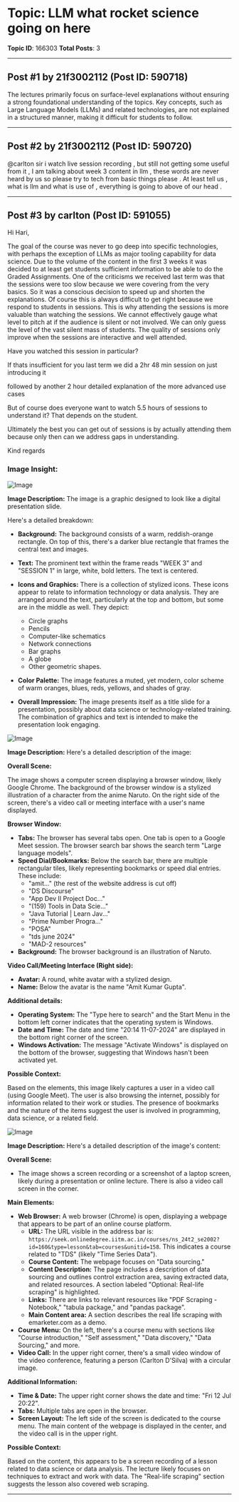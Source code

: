 # Topic: LLM what rocket science going on here
**Topic ID**: 166303
**Total Posts**: 3

---

## Post #1 by 21f3002112 (Post ID: 590718)
The lectures primarily focus on surface-level explanations without ensuring a strong foundational understanding of the topics. Key concepts, such as Large Language Models (LLMs) and related technologies, are not explained in a structured manner, making it difficult for students to follow.

---

## Post #2 by 21f3002112 (Post ID: 590720)
@carlton
 sir i watch live session recording , but still not getting some useful from it , I am talking about week 3 content in llm , these words are never heard by us so please try to tech from basic things please . At least tell us , what is llm and what is use of , everything is going to above of our head .

---

## Post #3 by carlton (Post ID: 591055)
Hi Hari,


The goal of the course was never to go deep into specific technologies, with perhaps the exception of LLMs as major tooling capability for data science. Due to the volume of the content in the first 3 weeks it was decided to at least get students sufficient information to be able to do the Graded Assignments. One of the criticisms we received last term was that the sessions were too slow because we were covering from the very basics. So it was a conscious decision to speed up and shorten the explanations. Of course this is always difficult to get right because we respond to students in sessions. This is why attending the sessions is more valuable than watching the sessions. We cannot effectively gauge what level to pitch at if the audience is silent or not involved. We can only guess the level of the vast silent mass of students. The quality of sessions only improve when the sessions are interactive and well attended.


Have you watched this session in particular?










If thats insufficient for you last term we did a 2hr 48 min session on just introducing it










followed by another 2 hour detailed explanation of the more advanced use cases










But of course does everyone want to watch 5.5 hours of sessions to understand it? That depends on the student.


Ultimately the best you can get out of sessions is by actually attending them because only then can we address gaps in understanding.


Kind regards

### Image Insight:
![Image](https://europe1.discourse-cdn.com/flex013/uploads/iitm/original/3X/5/f/5f761086e44617c54e405c03db45772d8428e8df.jpeg)

**Image Description:** The image is a graphic designed to look like a digital presentation slide.

Here's a detailed breakdown:

*   **Background:** The background consists of a warm, reddish-orange rectangle. On top of this, there's a darker blue rectangle that frames the central text and images.
*   **Text:** The prominent text within the frame reads "WEEK 3" and "SESSION 1" in large, white, bold letters. The text is centered.
*   **Icons and Graphics:** There is a collection of stylized icons. These icons appear to relate to information technology or data analysis. They are arranged around the text, particularly at the top and bottom, but some are in the middle as well. They depict:

    *   Circle graphs
    *   Pencils
    *   Computer-like schematics
    *   Network connections
    *   Bar graphs
    *   A globe
    *   Other geometric shapes.

*   **Color Palette:** The image features a muted, yet modern, color scheme of warm oranges, blues, reds, yellows, and shades of gray.
*   **Overall Impression:** The image presents itself as a title slide for a presentation, possibly about data science or technology-related training. The combination of graphics and text is intended to make the presentation look engaging.

![Image](https://europe1.discourse-cdn.com/flex013/uploads/iitm/original/3X/c/3/c37c79aa38f5d6c672b5a13b4f99a012a7e5da74.jpeg)

**Image Description:** Here's a detailed description of the image:

**Overall Scene:**

The image shows a computer screen displaying a browser window, likely Google Chrome. The background of the browser window is a stylized illustration of a character from the anime Naruto. On the right side of the screen, there's a video call or meeting interface with a user's name displayed.

**Browser Window:**

*   **Tabs:** The browser has several tabs open. One tab is open to a Google Meet session. The browser search bar shows the search term "Large language models".
*   **Speed Dial/Bookmarks:** Below the search bar, there are multiple rectangular tiles, likely representing bookmarks or speed dial entries. These include:
    *   "amit..." (the rest of the website address is cut off)
    *   "DS Discourse"
    *   "App Dev II Project Doc..."
    *   "(159) Tools in Data Scie..."
    *   "Java Tutorial | Learn Jav..."
    *   "Prime Number Progra..."
    *   "POSA"
    *   "tds june 2024"
    *   "MAD-2 resources"
*   **Background:** The browser background is an illustration of Naruto.

**Video Call/Meeting Interface (Right side):**

*   **Avatar:** A round, white avatar with a stylized design.
*   **Name:** Below the avatar is the name "Amit Kumar Gupta".

**Additional details:**

*   **Operating System:** The "Type here to search" and the Start Menu in the bottom left corner indicates that the operating system is Windows.
*   **Date and Time:** The date and time "20:14 11-07-2024" are displayed in the bottom right corner of the screen.
*   **Windows Activation:** The message "Activate Windows" is displayed on the bottom of the browser, suggesting that Windows hasn't been activated yet.

**Possible Context:**

Based on the elements, this image likely captures a user in a video call (using Google Meet). The user is also browsing the internet, possibly for information related to their work or studies. The presence of bookmarks and the nature of the items suggest the user is involved in programming, data science, or a related field.

![Image](https://europe1.discourse-cdn.com/flex013/uploads/iitm/original/3X/6/f/6f939856a1a40a564cc355f6fd4a217178902967.jpeg)

**Image Description:** Here's a detailed description of the image's content:

**Overall Scene:**

*   The image shows a screen recording or a screenshot of a laptop screen, likely during a presentation or online lecture. There is also a video call screen in the corner.

**Main Elements:**

*   **Web Browser:**  A web browser (Chrome) is open, displaying a webpage that appears to be part of an online course platform.
    *   **URL:** The URL visible in the address bar is: `https://seek.onlinedegree.iitm.ac.in/courses/ns_24t2_se2002?id=160&type=lesson&tab=courses&unitid=158`. This indicates a course related to "TDS" (likely "Time Series Data").
    *   **Course Content:** The webpage focuses on "Data sourcing."
    *   **Content Description:**  The page includes a description of data sourcing and outlines control extraction area, saving extracted data, and related resources. A section labeled "Optional: Real-life scraping" is highlighted.
    *   **Links:** There are links to relevant resources like "PDF Scraping - Notebook,"  "tabula package," and "pandas package".
    *   **Main Content area:** A section describes the real life scraping with emarketer.com as a demo.
*   **Course Menu:** On the left, there's a course menu with sections like "Course introduction," "Self assessment," "Data discovery," "Data Sourcing," and more.
*   **Video Call:** In the upper right corner, there's a small video window of the video conference, featuring a person (Carlton D'Silva) with a circular image.

**Additional Information:**

*   **Time & Date:** The upper right corner shows the date and time: "Fri 12 Jul 20:22".
*   **Tabs:** Multiple tabs are open in the browser.
*   **Screen Layout:** The left side of the screen is dedicated to the course menu. The main content of the webpage is displayed in the center, and the video call is in the upper right.

**Possible Context:**

Based on the content, this appears to be a screen recording of a lesson related to data science or data analysis. The lecture likely focuses on techniques to extract and work with data. The "Real-life scraping" section suggests the lesson also covered web scraping.

---
